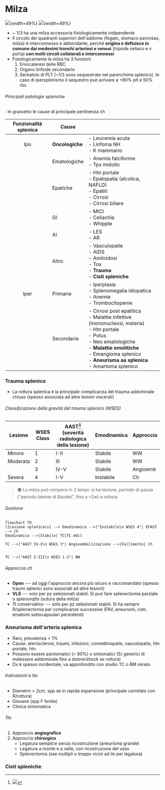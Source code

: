 # Milza

![](https://healthjade.com/wp-content/uploads/2017/10/spleen-anatomy.jpg){width=49%}
![](https://cdn.lecturio.com/assets/Gross-anatomy-of-the-spleen.jpg){width=49%}

* ~ 1/3 ha una milza accessoria fisiologicamente indipendente
* Il circolo dei quadranti superiori dell'addome (fegato, stomaco pancreas, milza) è interconnesso e abbondante, perché **origina e defluisce in comune dai medesimi tronchi arteriosi e venosi** (tripode celiaco e v porta) **con molti circoli collaterali e interconnessi**
* Fisiologicamente la milza ha 3 funzioni
	1. Emocateresi delle RBC
	2. Organo linfoide secondario
	3. Serbatoio di PLT (~1/3 sono sequestrate nel parenchima splenico). In caso di ipersplenismo il sequestro può arrivare a +90% plt e 50% rbc

###### Principali patologie spleniche

: In grassetto le cause di principale pertinenza ch

| Funzionalità splenica | Cause           |                                                              |
| :-------------------: | --------------- | ------------------------------------------------------------ |
|          Ipo          | **Oncologiche** | - Leucemia acuta<br />- Linfoma NH<br />- K mammario         |
|                       | Ematologiche    | - Anemia falciforme<br />- Tpx midollo                       |
|                       | Epatiche        | - Htn portale<br />- Epatopatia (alcolica, NAFLD)<br />- Epatiti<br />- Cirrosi<br />- Cirrosi biliare |
|                       | GI              | - MICI<br />- Celiachia<br />- Whipple                       |
|                       | AI              | - LES<br />- AR                                              |
|                       | Altro           | - Vasculopatie<br />- AIDS<br />- Amiloidosi<br />- Tox<br />- **Trauma**<br />- **Cisti spleniche** |
|         Iper          | Primarie        | - Iperplasia<br />- Splenomegalia idiopatica<br />- Anemie<br />- Trombocitopenie<br /> |
|                       | Secondarie      | - Cirrosi post epatitica<br />- Malattie infettive (mononucleosi, malaria)<br />- Htn portale<br />- Potus<br />- Neo ematologiche<br />- **Malattie emolitiche**<br />- Emangioma splenico<br />- **Aneurisma aa splenica**<br />- Amartoma splenico |




### Trauma splenico

* La rottura splenica è la principale complicanza del trauma addominale chiuso (spesso associata ad altre lesioni viscerali)

###### Classificazione della gravità del trauma splenico (WSES)

| Lesione  | WSES Class | AAST[^fn-aast] (severità radiologica della lesione) | Emodinamica | Approccio |
| -------- | ---------- | --------------------------------------------------- | ----------- | --------- |
| Minore   | 1          | I-II                                                | Stabile     | WW        |
| Moderata | 2          | III                                                 | Stabile     | WW        |
|          | 3          | IV-V                                                | Stabile     | Angioemb  |
| Severa   | 4          | I-V                                                 | Instabile   | Ch        |

[^fn-aast]: ![](https://i.pinimg.com/474x/1b/82/fa/1b82fad67c8c091aa6bf1a40e4f6af13--acute-care.jpg)

> 🟠 La milza può rompersi in 2 tempi: si ha lesione, periodo di pausa ("periodo latente di Baudet", fino a +2w) e rottura

###### Gestione

```mermaid
flowchart TD
l[Lesione splenica\n] --> Emodinamica -->|"Instabile\n WSES 4"| EFAST --> Ch
Emodinamica -->|Stabile| TC[TC mdc]

TC -->|"AAST IV-V\n WSES 3"| Angioembolizzazione -->|Fallimento| Ch


TC -->|"AAST I-III\n WSES 1-2"| WW
```

###### Approccio ch

* **Open** --- ad oggi l'approccio ancora più sicuro e raccomandato (spesso traumi splenici sono associati ad altre lesioni)
* **VLS** --- solo per pz selezionati stabili. Si può fare splenectomia parziale o *splenorafia* (sutura della milza)
* Tt conservativo --- solo per pz selezionati stabili. Si ha sempre R/splenectomia per complicanze successive (FAV, aneurismi, cisti, ematomi sottocapsulari persistenti)

### Aneurisma dell'arteria splenica

* Raro, prevalenza < 1%
* Cause: aterosclerosi, traumi, infezioni, connettivopatie, vasculopatie, htn portale, htn
* Possono essere asintomatici (> 80%) o sintomatici (S/ generici di malessere addominale fino a dolore/shock se rottura)
* Dx è spesso incidentale; va approfondito con studio TC o RM mirato

###### Indicazioni a tto

* Diametro > 2cm, spp se in rapida espansione (principale correlato con R/rottura)
* Giovane (spp F fertile)
* Clinica sintomatica

###### Tto

1. Approccio **angiografico**
2. Approccio **chirurgico**
	* Legatura semplice senza ricostruzione (aneurisma grande)
	* Legatura a monte e a valle, con ricostruzione del vaso
	* Splenectomia (sse multipli o troppo vicini ad ilo per legatura)

### Cisti spleniche
